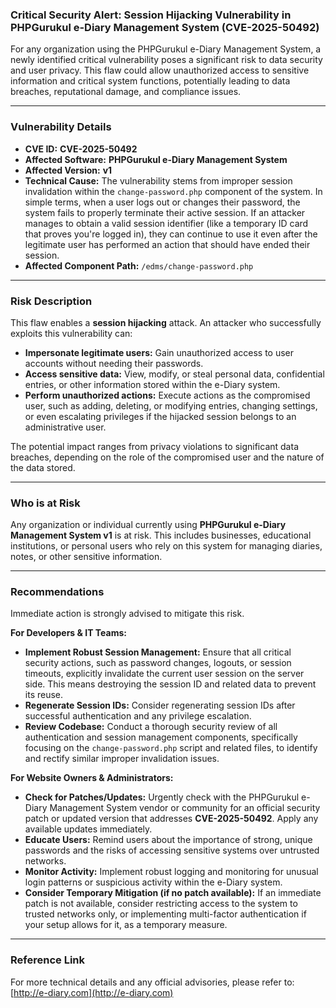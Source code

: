 ### Critical Security Alert: Session Hijacking Vulnerability in PHPGurukul e-Diary Management System (CVE-2025-50492)

For any organization using the PHPGurukul e-Diary Management System, a newly identified critical vulnerability poses a significant risk to data security and user privacy. This flaw could allow unauthorized access to sensitive information and critical system functions, potentially leading to data breaches, reputational damage, and compliance issues.

---

### Vulnerability Details

*   **CVE ID:** **CVE-2025-50492**
*   **Affected Software:** **PHPGurukul e-Diary Management System**
*   **Affected Version:** **v1**
*   **Technical Cause:** The vulnerability stems from improper session invalidation within the `change-password.php` component of the system. In simple terms, when a user logs out or changes their password, the system fails to properly terminate their active session. If an attacker manages to obtain a valid session identifier (like a temporary ID card that proves you're logged in), they can continue to use it even after the legitimate user has performed an action that should have ended their session.
*   **Affected Component Path:** `/edms/change-password.php`

---

### Risk Description

This flaw enables a **session hijacking** attack. An attacker who successfully exploits this vulnerability can:

*   **Impersonate legitimate users:** Gain unauthorized access to user accounts without needing their passwords.
*   **Access sensitive data:** View, modify, or steal personal data, confidential entries, or other information stored within the e-Diary system.
*   **Perform unauthorized actions:** Execute actions as the compromised user, such as adding, deleting, or modifying entries, changing settings, or even escalating privileges if the hijacked session belongs to an administrative user.

The potential impact ranges from privacy violations to significant data breaches, depending on the role of the compromised user and the nature of the data stored.

---

### Who is at Risk

Any organization or individual currently using **PHPGurukul e-Diary Management System v1** is at risk. This includes businesses, educational institutions, or personal users who rely on this system for managing diaries, notes, or other sensitive information.

---

### Recommendations

Immediate action is strongly advised to mitigate this risk.

**For Developers & IT Teams:**

*   **Implement Robust Session Management:** Ensure that all critical security actions, such as password changes, logouts, or session timeouts, explicitly invalidate the current user session on the server side. This means destroying the session ID and related data to prevent its reuse.
*   **Regenerate Session IDs:** Consider regenerating session IDs after successful authentication and any privilege escalation.
*   **Review Codebase:** Conduct a thorough security review of all authentication and session management components, specifically focusing on the `change-password.php` script and related files, to identify and rectify similar improper invalidation issues.

**For Website Owners & Administrators:**

*   **Check for Patches/Updates:** Urgently check with the PHPGurukul e-Diary Management System vendor or community for an official security patch or updated version that addresses **CVE-2025-50492**. Apply any available updates immediately.
*   **Educate Users:** Remind users about the importance of strong, unique passwords and the risks of accessing sensitive systems over untrusted networks.
*   **Monitor Activity:** Implement robust logging and monitoring for unusual login patterns or suspicious activity within the e-Diary system.
*   **Consider Temporary Mitigation (if no patch available):** If an immediate patch is not available, consider restricting access to the system to trusted networks only, or implementing multi-factor authentication if your setup allows for it, as a temporary measure.

---

### Reference Link

For more technical details and any official advisories, please refer to: [http://e-diary.com](http://e-diary.com)